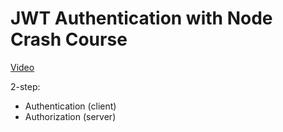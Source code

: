 # JWT Authentication with Node Crash Course

[Video](https://www.youtube.com/watch?v=6ZCU4QetVTs)

2-step:

- Authentication (client)
- Authorization (server)
